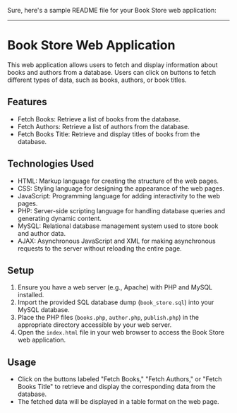 Sure, here's a sample README file for your Book Store web application:

---

# Book Store Web Application

This web application allows users to fetch and display information about books and authors from a database. Users can click on buttons to fetch different types of data, such as books, authors, or book titles.

## Features

- Fetch Books: Retrieve a list of books from the database.
- Fetch Authors: Retrieve a list of authors from the database.
- Fetch Books Title: Retrieve and display titles of books from the database.

## Technologies Used

- HTML: Markup language for creating the structure of the web pages.
- CSS: Styling language for designing the appearance of the web pages.
- JavaScript: Programming language for adding interactivity to the web pages.
- PHP: Server-side scripting language for handling database queries and generating dynamic content.
- MySQL: Relational database management system used to store book and author data.
- AJAX: Asynchronous JavaScript and XML for making asynchronous requests to the server without reloading the entire page.

## Setup

1. Ensure you have a web server (e.g., Apache) with PHP and MySQL installed.
2. Import the provided SQL database dump (`book_store.sql`) into your MySQL database.
3. Place the PHP files (`books.php`, `author.php`, `publish.php`) in the appropriate directory accessible by your web server.
4. Open the `index.html` file in your web browser to access the Book Store web application.

## Usage

- Click on the buttons labeled "Fetch Books," "Fetch Authors," or "Fetch Books Title" to retrieve and display the corresponding data from the database.
- The fetched data will be displayed in a table format on the web page.

